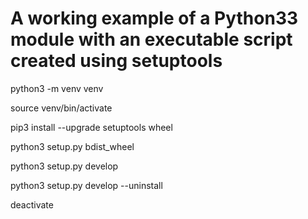 # A working example of a Python33 module with an executable script created using setuptools

python3 -m venv venv

source venv/bin/activate

pip3 install --upgrade setuptools wheel

python3 setup.py bdist_wheel

python3 setup.py develop

python3 setup.py develop --uninstall

deactivate

